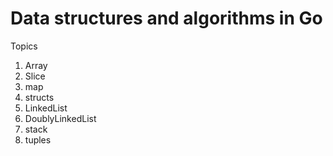 # Data structures and algorithms in Go

Topics
<ol>
<li>Array</li>
<li>Slice</li>
<li>map</li>
<li>structs</li>
<li>LinkedList</li>
<li>DoublyLinkedList</li>
<li>stack</li> 
<li>tuples</li> 
</ol>